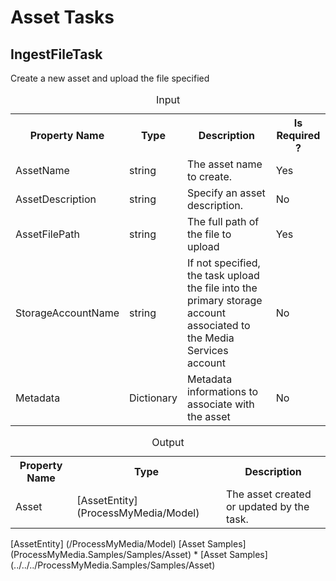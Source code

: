 ﻿# Asset Tasks
 
## IngestFileTask

Create a new asset and upload the file specified

<table>
 <caption>Input</caption>
 <tr>
  <th>Property Name</th>
  <th>Type</th>
  <th>Description</th>
  <th>Is Required ?</th>
 </tr>
 <tr>
  <td>AssetName</td>
  <td>string</td>
  <td>The asset name to create.</td>
  <td>Yes</td>
 </tr>
 <tr>
  <td>AssetDescription</td>
  <td>string</td>
  <td>Specify an asset description.</td>
  <td>No</td>
 </tr>
 <tr>
  <td>AssetFilePath</td>
  <td>string</td>
  <td>The full path of the file to upload</td>
  <td>Yes</td>
 </tr>
 <tr>
  <td>StorageAccountName</td>
  <td>string</td>
  <td>If not specified, the task upload the file into the primary storage account associated to the Media Services account</td>
  <td>No</td>
 </tr>
 <tr>
  <td>Metadata</td>
  <td>Dictionary</td>
  <td>Metadata informations to associate with the asset</td>
  <td>No</td>
 </tr>
</table>

<table>
 <caption>Output</caption>
 <tr>
  <th>Property Name</th>
  <th>Type</th>
  <th>Description</th>
 </tr>
 <tr>
  <td>Asset</td>
  <td> [AssetEntity](ProcessMyMedia/Model) </td>
  <td>The asset created or updated by the task.</td>
 </tr>
</table>
[AssetEntity] (/ProcessMyMedia/Model)
[Asset Samples](ProcessMyMedia.Samples/Samples/Asset)
* [Asset Samples](../../../ProcessMyMedia.Samples/Samples/Asset)
